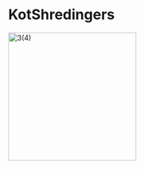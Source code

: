 # KotShredingers
<img width="257" alt="3(4)" src="https://user-images.githubusercontent.com/123885099/234777480-03e8268d-7350-4c6e-8546-302ef5f76d0f.png">
